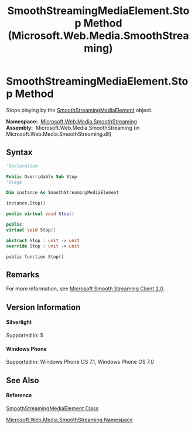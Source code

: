 ﻿---
title: SmoothStreamingMediaElement.Stop Method  (Microsoft.Web.Media.SmoothStreaming)
TOCTitle: Stop Method
ms:assetid: M:Microsoft.Web.Media.SmoothStreaming.SmoothStreamingMediaElement.Stop
ms:mtpsurl: https://msdn.microsoft.com/en-us/library/microsoft.web.media.smoothstreaming.smoothstreamingmediaelement.stop(v=VS.95)
ms:contentKeyID: 46307696
ms.date: 05/31/2012
mtps_version: v=VS.95
f1_keywords:
- Microsoft.Web.Media.SmoothStreaming.SmoothStreamingMediaElement.Stop
dev_langs:
- CSharp
- JScript
- VB
- FSharp
- c++
api_location:
- Microsoft.Web.Media.SmoothStreaming.dll
api_name:
- Microsoft.Web.Media.SmoothStreaming.SmoothStreamingMediaElement.Stop
api_type:
- Managed
topic_type:
- apiref
- kbSyntax
product_family_name: VS
ROBOTS: INDEX,FOLLOW
---

# SmoothStreamingMediaElement.Stop Method

Stops playing by the [SmoothStreamingMediaElement](smoothstreamingmediaelement-class-microsoft-web-media-smoothstreaming_1.md) object.

**Namespace:**  [Microsoft.Web.Media.SmoothStreaming](microsoft-web-media-smoothstreaming-namespace_1.md)  
**Assembly:**  Microsoft.Web.Media.SmoothStreaming (in Microsoft.Web.Media.SmoothStreaming.dll)

## Syntax

``` vb
'Declaration

Public Overridable Sub Stop
'Usage

Dim instance As SmoothStreamingMediaElement

instance.Stop()
```

``` csharp
public virtual void Stop()
```

``` c++
public:
virtual void Stop()
```

``` fsharp
abstract Stop : unit -> unit 
override Stop : unit -> unit 
```

``` jscript
public function Stop()
```

## Remarks

For more information, see [Microsoft Smooth Streaming Client 2.0](microsoft-smooth-streaming-client-2-0.md).

## Version Information

#### Silverlight

Supported in: 5  

#### Windows Phone

Supported in: Windows Phone OS 7.1, Windows Phone OS 7.0  

## See Also

#### Reference

[SmoothStreamingMediaElement Class](smoothstreamingmediaelement-class-microsoft-web-media-smoothstreaming_1.md)

[Microsoft.Web.Media.SmoothStreaming Namespace](microsoft-web-media-smoothstreaming-namespace_1.md)

